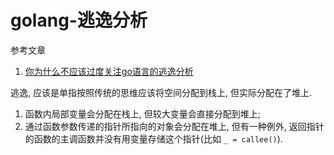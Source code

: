 # golang-逃逸分析

参考文章

1. [你为什么不应该过度关注go语言的逃逸分析](https://www.cnblogs.com/apocelipes/p/18488250)

逃逸, 应该是单指按照传统的思维应该将空间分配到栈上, 但实际分配在了堆上.

1. 函数内局部变量会分配在栈上, 但较大变量会直接分配到堆上;
2. 通过函数参数传递的指针所指向的对象会分配在堆上, 但有一种例外, 返回指针的函数的主调函数并没有用变量存储这个指针(比如 `_ = callee()`).

